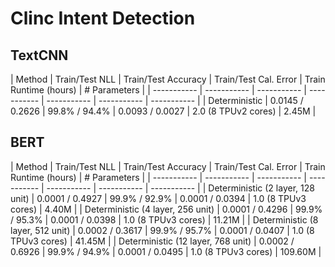 # Clinc Intent Detection

## TextCNN

| Method | Train/Test NLL | Train/Test Accuracy | Train/Test Cal. Error | Train Runtime (hours) | # Parameters |
| ----------- | ----------- | ----------- | ----------- | ----------- | ----------- | ----------- |
| Deterministic | 0.0145 / 0.2626 | 99.8% / 94.4% | 0.0093 / 0.0027 | 2.0 (8 TPUv2 cores) | 2.45M |


## BERT

| Method | Train/Test NLL | Train/Test Accuracy | Train/Test Cal. Error | Train Runtime (hours) | # Parameters |
| ----------- | ----------- | ----------- | ----------- | ----------- | ----------- | ----------- |
| Deterministic (2 layer, 128 unit) | 0.0001 / 0.4927 | 99.9% / 92.9% | 0.0001 / 0.0394 | 1.0 (8 TPUv3 cores) | 4.40M |
| Deterministic (4 layer, 256 unit) | 0.0001 / 0.4296 | 99.9% / 95.3% | 0.0001 / 0.0398 | 1.0 (8 TPUv3 cores) | 11.21M |
| Deterministic (8 layer, 512 unit) | 0.0002 / 0.3617 | 99.9% / 95.7% | 0.0001 / 0.0407 | 1.0 (8 TPUv3 cores) | 41.45M |
| Deterministic (12 layer, 768 unit) | 0.0002 / 0.6926 | 99.9% / 94.9% | 0.0001 / 0.0495 | 1.0 (8 TPUv3 cores) | 109.60M |
